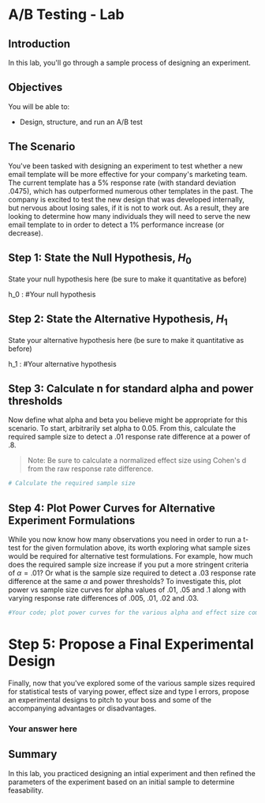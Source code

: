 
# A/B Testing - Lab

## Introduction

In this lab, you'll go through a sample process of designing an experiment.

## Objectives
You will be able to:

* Design, structure, and run an A/B test


## The Scenario

You've been tasked with designing an experiment to test whether a new email template will be more effective for your company's marketing team. The current template has a 5% response rate (with standard deviation .0475), which has outperformed numerous other templates in the past. The company is excited to test the new design that was developed internally, but nervous about losing sales, if it is not to work out. As a result, they are looking to determine how many individuals they will need to serve the new email template to in order to detect a 1% performance increase (or decrease).


## Step 1: State the Null Hypothesis, $H_0$

State your null hypothesis here (be sure to make it quantitative as before)

h_0 : #Your null hypothesis

## Step 2: State the Alternative Hypothesis, $H_1$

State your alternative hypothesis here (be sure to make it quantitative as before)

h_1 : #Your alternative hypothesis

## Step 3: Calculate n for standard alpha and power thresholds

Now define what alpha and beta you believe might be appropriate for this scenario.
To start, arbitrarily set alpha to 0.05. From this, calculate the required sample size to detect a .01 response rate difference at a power of .8.

> Note: Be sure to calculate a normalized effect size using Cohen's d from the raw response rate difference.


```python
# Calculate the required sample size
```

## Step 4: Plot Power Curves for Alternative Experiment Formulations

While you now know how many observations you need in order to run a t-test for the given formulation above, its worth exploring what sample sizes would be required for alternative test formulations. For example, how much does the required sample size increase if you put a more stringent criteria of $\alpha=.01$? Or what is the sample size required to detect a .03 response rate difference at the same $\alpha$ and power thresholds? To investigate this, plot power vs sample size curves for alpha values of .01, .05 and .1 along with varying response rate differences of .005, .01, .02 and .03.


```python
#Your code; plot power curves for the various alpha and effect size combinations
```

# Step 5: Propose a Final Experimental Design

Finally, now that you've explored some of the various sample sizes required for statistical tests of varying power, effect size and type I errors, propose an experimental designs to pitch to your boss and some of the accompanying advantages or disadvantages.

### Your answer here

## Summary

In this lab, you practiced designing an intial experiment and then refined the parameters of the experiment based on an initial sample to determine feasability.
